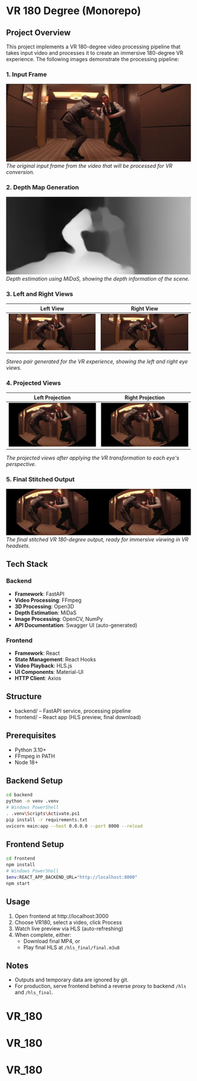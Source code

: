 # VR 180 Degree (Monorepo)

## Project Overview
This project implements a VR 180-degree video processing pipeline that takes input video and processes it to create an immersive 180-degree VR experience. The following images demonstrate the processing pipeline:

### 1. Input Frame
![Input Frame](Images/1frame.png)
*The original input frame from the video that will be processed for VR conversion.*

### 2. Depth Map Generation
![Depth Map](Images/2depth_midas.png)
*Depth estimation using MiDaS, showing the depth information of the scene.*

### 3. Left and Right Views
| Left View | Right View |
|-----------|------------|
| ![Left View](Images/3left_frame.png) | ![Right View](Images/3rightframe.png) |
*Stereo pair generated for the VR experience, showing the left and right eye views.*

### 4. Projected Views
| Left Projection | Right Projection |
|-----------------|------------------|
| ![Left Projection](Images/4left_projection.png) | ![Right Projection](Images/4right_projection.png) |
*The projected views after applying the VR transformation to each eye's perspective.*

### 5. Final Stitched Output
![VR180 Stitching Result](Images/5stitch.png)
*The final stitched VR 180-degree output, ready for immersive viewing in VR headsets.*

## Tech Stack

### Backend
- **Framework**: FastAPI
- **Video Processing**: FFmpeg
- **3D Processing**: Open3D
- **Depth Estimation**: MiDaS
- **Image Processing**: OpenCV, NumPy
- **API Documentation**: Swagger UI (auto-generated)

### Frontend
- **Framework**: React
- **State Management**: React Hooks
- **Video Playback**: HLS.js
- **UI Components**: Material-UI
- **HTTP Client**: Axios

## Structure
- backend/ – FastAPI service, processing pipeline
- frontend/ – React app (HLS preview, final download)

## Prerequisites
- Python 3.10+
- FFmpeg in PATH
- Node 18+

## Backend Setup
```bash
cd backend
python -m venv .venv
# Windows PowerShell
. .venv\Scripts\Activate.ps1
pip install -r requirements.txt
uvicorn main:app --host 0.0.0.0 --port 8000 --reload
```

## Frontend Setup
```bash
cd frontend
npm install
# Windows PowerShell
$env:REACT_APP_BACKEND_URL="http://localhost:8000"
npm start
```

## Usage
1. Open frontend at http://localhost:3000
2. Choose VR180, select a video, click Process
3. Watch live preview via HLS (auto-refreshing)
4. When complete, either:
   - Download final MP4, or
   - Play final HLS at `/hls_final/final.m3u8`

## Notes
- Outputs and temporary data are ignored by git.
- For production, serve frontend behind a reverse proxy to backend `/hls` and `/hls_final`.
# VR_180
# VR_180
# VR_180
